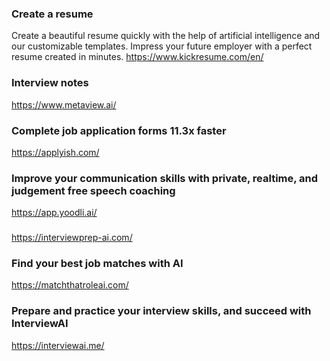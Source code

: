 ### Create a resume
Create a beautiful resume quickly with the help of artificial intelligence and our customizable templates. Impress your future employer with a perfect resume created in minutes.
https://www.kickresume.com/en/

### Interview notes
https://www.metaview.ai/

### Complete job application forms 11.3x faster
https://applyish.com/

### Improve your communication skills with private, realtime, and judgement free speech coaching
https://app.yoodli.ai/

### 
https://interviewprep-ai.com/

### Find your best job matches with AI
https://matchthatroleai.com/

### Prepare and practice your interview skills, and succeed with InterviewAI
https://interviewai.me/

### 

```

```

### 
```

```

### 
```

```

### 
```

```

### 
```

```

### 
```

```

### 
```

```